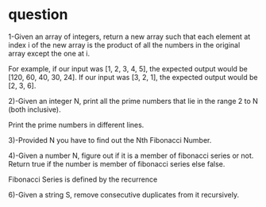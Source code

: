 # question
1-Given an array of integers, return a new array such that each element at index i of the new array is the product of all the numbers in the original array except the one at i.

For example, if our input was [1, 2, 3, 4, 5], the expected output would be [120, 60, 40, 30, 24]. If our input was [3, 2, 1], the expected output would be [2, 3, 6].

2)-Given an integer N, print all the prime numbers that lie in the range 2 to N (both inclusive).

   Print the prime numbers in different lines.

3)-Provided N you have to find out the Nth Fibonacci Number.

4)-Given a number N, figure out if it is a member of fibonacci series or not.
   Return true if the number is member of fibonacci series else false.

   Fibonacci Series is defined by the recurrence
   
6)-Given a string S, remove consecutive duplicates from it recursively.
